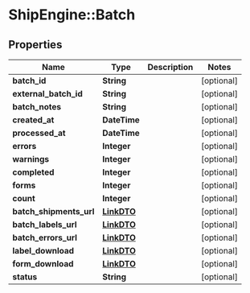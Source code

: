 # ShipEngine::Batch

## Properties
Name | Type | Description | Notes
------------ | ------------- | ------------- | -------------
**batch_id** | **String** |  | [optional] 
**external_batch_id** | **String** |  | [optional] 
**batch_notes** | **String** |  | [optional] 
**created_at** | **DateTime** |  | [optional] 
**processed_at** | **DateTime** |  | [optional] 
**errors** | **Integer** |  | [optional] 
**warnings** | **Integer** |  | [optional] 
**completed** | **Integer** |  | [optional] 
**forms** | **Integer** |  | [optional] 
**count** | **Integer** |  | [optional] 
**batch_shipments_url** | [**LinkDTO**](LinkDTO.md) |  | [optional] 
**batch_labels_url** | [**LinkDTO**](LinkDTO.md) |  | [optional] 
**batch_errors_url** | [**LinkDTO**](LinkDTO.md) |  | [optional] 
**label_download** | [**LinkDTO**](LinkDTO.md) |  | [optional] 
**form_download** | [**LinkDTO**](LinkDTO.md) |  | [optional] 
**status** | **String** |  | [optional] 


